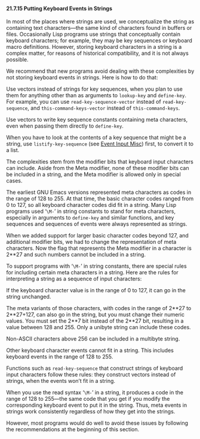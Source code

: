 

#### 21.7.15 Putting Keyboard Events in Strings

In most of the places where strings are used, we conceptualize the string as containing text characters—the same kind of characters found in buffers or files. Occasionally Lisp programs use strings that conceptually contain keyboard characters; for example, they may be key sequences or keyboard macro definitions. However, storing keyboard characters in a string is a complex matter, for reasons of historical compatibility, and it is not always possible.

We recommend that new programs avoid dealing with these complexities by not storing keyboard events in strings. Here is how to do that:

Use vectors instead of strings for key sequences, when you plan to use them for anything other than as arguments to `lookup-key` and `define-key`. For example, you can use `read-key-sequence-vector` instead of `read-key-sequence`, and `this-command-keys-vector` instead of `this-command-keys`.

Use vectors to write key sequence constants containing meta characters, even when passing them directly to `define-key`.

When you have to look at the contents of a key sequence that might be a string, use `listify-key-sequence` (see [Event Input Misc](Event-Input-Misc.html)) first, to convert it to a list.

The complexities stem from the modifier bits that keyboard input characters can include. Aside from the Meta modifier, none of these modifier bits can be included in a string, and the Meta modifier is allowed only in special cases.

The earliest GNU Emacs versions represented meta characters as codes in the range of 128 to 255. At that time, the basic character codes ranged from 0 to 127, so all keyboard character codes did fit in a string. Many Lisp programs used ‘`\M-`’ in string constants to stand for meta characters, especially in arguments to `define-key` and similar functions, and key sequences and sequences of events were always represented as strings.

When we added support for larger basic character codes beyond 127, and additional modifier bits, we had to change the representation of meta characters. Now the flag that represents the Meta modifier in a character is 2\*\*27 and such numbers cannot be included in a string.

To support programs with ‘`\M-`’ in string constants, there are special rules for including certain meta characters in a string. Here are the rules for interpreting a string as a sequence of input characters:

If the keyboard character value is in the range of 0 to 127, it can go in the string unchanged.

The meta variants of those characters, with codes in the range of 2\*\*27 to 2\*\*27+127, can also go in the string, but you must change their numeric values. You must set the 2\*\*7 bit instead of the 2\*\*27 bit, resulting in a value between 128 and 255. Only a unibyte string can include these codes.

Non-ASCII characters above 256 can be included in a multibyte string.

Other keyboard character events cannot fit in a string. This includes keyboard events in the range of 128 to 255.

Functions such as `read-key-sequence` that construct strings of keyboard input characters follow these rules: they construct vectors instead of strings, when the events won’t fit in a string.

When you use the read syntax ‘`\M-`’ in a string, it produces a code in the range of 128 to 255—the same code that you get if you modify the corresponding keyboard event to put it in the string. Thus, meta events in strings work consistently regardless of how they get into the strings.

However, most programs would do well to avoid these issues by following the recommendations at the beginning of this section.

